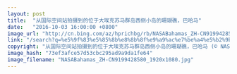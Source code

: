 ```yaml
---
layout: post
title:  "从国际空间站拍摄到的位于大埃克苏马群岛西侧小岛的珊瑚礁，巴哈马"
date:   "2016-10-03 16:00:00 +0800"
image_url: "http://cn.bing.com/az/hprichbg/rb/NASABahamas_ZH-CN9199428580_1920x1080.jpg"
link: "/search?q=%e5%9f%83%e5%85%8b%e8%8b%8f%e9%a9%ac%e7%be%a4%e5%b2%9b&form=hpcapt&mkt=zh-cn"
copyright: "从国际空间站拍摄到的位于大埃克苏马群岛西侧小岛的珊瑚礁，巴哈马 (© NASA)"
image_hash: "73ef3afce57d53cbc295ad9a9da1fe64"
image_filename: "NASABahamas_ZH-CN9199428580_1920x1080.jpg"
---
```

